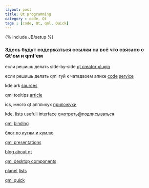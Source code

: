 ```yaml
---
layout: post
title: Qt programming
category : code, Qt
tags : [code, Qt, qml, Quick]
---
```

{% include JB/setup %}


### Здесь будут содержаться ссылки на всё что связано с Qt'ом и qml'ем

если решишь делать side-by-side [qt creator plugin](https://qt.gitorious.org/qt-creator/qt-creator/trees/master/src/plugins/git)

если решишь делать qml гуй к чатвдвоем  апихе
[code](https://gitorious.org/chatvdvoem/chatvdvoem)
[service](http://chatvdvoem.ru/)

kde ark
[sources](https://projects.kde.org/projects/kde/kdeutils/ark/repository)

qml tooltips
[article](http://www.fioniasoftware.dk/blog/?p=142)

ics, много qt аппликух
[приложухи](http://www.ics.com/technologies/qt_google_apis/)

kde, lists usefull interface
[смотреть@подписываться](http://lists.kde.org/)


[qml](http://apidocs.meego.com/1.2/qt4/qtbinding.html#embedding-c-objects-into-qml-components)
[binding](http://doc.qt.digia.com/latest/qtbinding.html)


[блог по кутям и кумлю](http://qtsource.wordpress.com/category/qt-quick/qml/)

[qml presentations](http://www.slideshare.net/rajeshlal/qml-performance-tips-meego-conference-san-francisco-hyatt-regency-may-23252011)

[blog about qt](http://qt.e-werest.org/blog/)

[qml desktop components](http://qt-project.org/wiki/QtDesktopComponents)

[planet](planet.qt-project.org)
[lists](lists.qt-project.org)

[qml quick](http://quitcoding.com/)

